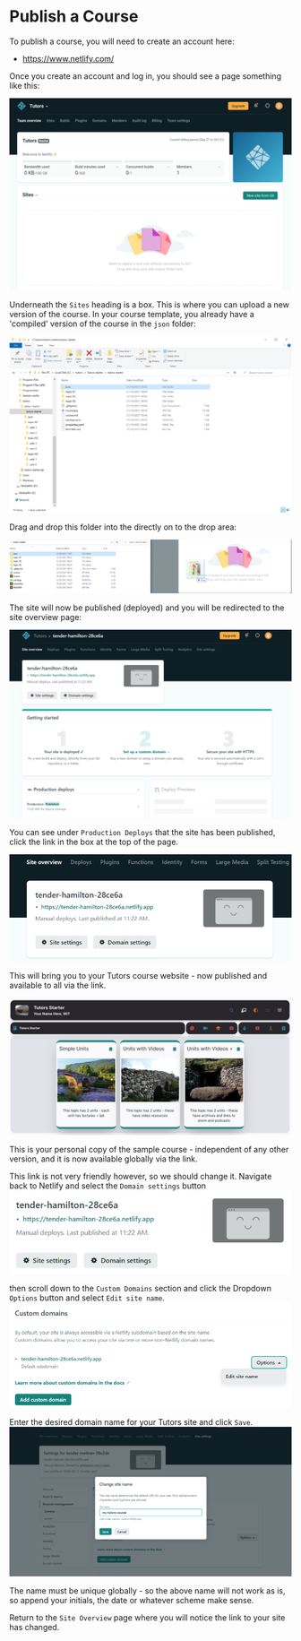 # Publish a Course

To publish a course, you will need to create an account here:

- <https://www.netlify.com/>

Once you create an account and log in, you should see a page something like this:

![Netlify Home](img/nethome.png)

Underneath the `Sites` heading is a box. This is where you can upload a new version of the course. In your course template, you already have a 'compiled' version of the course in the `json` folder:

![](img/11x.png)



Drag and drop this folder into the directly on to the drop area:

 ![Drag and Drop json](img/drag.png)

The site will now be published (deployed) and you will be redirected  to the site overview page:

![Site Overview](img/newsite.png)

You can see under `Production Deploys` that the site has been published, click the link in the box at the top of the page. 

![Top Box](img/topbox.png)

This will bring you to your Tutors course website - now published and available to all via the link.

![Home](img/04x.png)

This is your personal copy of the sample course - independent of any other version, and it is now available globally via the link.

This link is not very friendly however, so we should change it. Navigate back to Netlify and select the `Domain settings` button 
![Domain Settings](img/20-domain.png)

then scroll down to the `Custom Domains` section and click the Dropdown `Options` button and select `Edit site name`.
![Edit Site Name](img/21-sitename.png)

Enter the desired domain name for your Tutors site and click `Save`.
![Choose a Name](img/12x.png)

The name must be unique globally - so the above name will not work as is, so append your initials, the date or whatever scheme make sense.

Return to the `Site Overview` page where you will notice the link to your site has changed.





